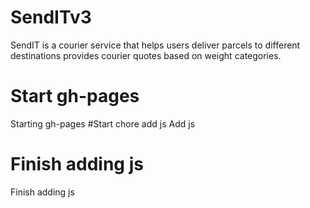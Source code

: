 # SendITv3
SendIT is a courier service that helps users deliver parcels to different destinations provides courier quotes based on weight categories.
# Start gh-pages
Starting gh-pages
#Start chore add js
Add js
# Finish adding js
Finish adding js


